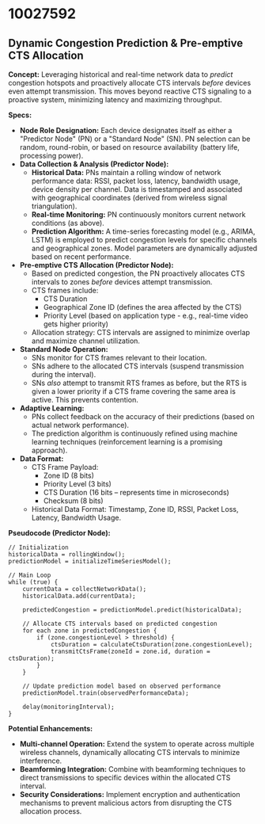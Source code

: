 # 10027592

## Dynamic Congestion Prediction & Pre-emptive CTS Allocation

**Concept:** Leveraging historical and real-time network data to *predict* congestion hotspots and proactively allocate CTS intervals *before* devices even attempt transmission. This moves beyond reactive CTS signaling to a proactive system, minimizing latency and maximizing throughput.

**Specs:**

*   **Node Role Designation:** Each device designates itself as either a "Predictor Node" (PN) or a "Standard Node" (SN).  PN selection can be random, round-robin, or based on resource availability (battery life, processing power).
*   **Data Collection & Analysis (Predictor Node):**
    *   **Historical Data:** PNs maintain a rolling window of network performance data: RSSI, packet loss, latency, bandwidth usage, device density per channel. Data is timestamped and associated with geographical coordinates (derived from wireless signal triangulation).
    *   **Real-time Monitoring:** PN continuously monitors current network conditions (as above).
    *   **Prediction Algorithm:**  A time-series forecasting model (e.g., ARIMA, LSTM) is employed to predict congestion levels for specific channels and geographical zones. Model parameters are dynamically adjusted based on recent performance.
*   **Pre-emptive CTS Allocation (Predictor Node):**
    *   Based on predicted congestion, the PN proactively allocates CTS intervals to zones *before* devices attempt transmission.
    *   CTS frames include:
        *   CTS Duration
        *   Geographical Zone ID (defines the area affected by the CTS)
        *   Priority Level (based on application type - e.g., real-time video gets higher priority)
    *   Allocation strategy:  CTS intervals are assigned to minimize overlap and maximize channel utilization.
*   **Standard Node Operation:**
    *   SNs monitor for CTS frames relevant to their location.
    *   SNs adhere to the allocated CTS intervals (suspend transmission during the interval).
    *   SNs *also* attempt to transmit RTS frames as before, but the RTS is given a lower priority if a CTS frame covering the same area is active.  This prevents contention.
*   **Adaptive Learning:**
    *   PNs collect feedback on the accuracy of their predictions (based on actual network performance).
    *   The prediction algorithm is continuously refined using machine learning techniques (reinforcement learning is a promising approach).
*   **Data Format:**
    *   CTS Frame Payload:
        *   Zone ID (8 bits)
        *   Priority Level (3 bits)
        *   CTS Duration (16 bits – represents time in microseconds)
        *   Checksum (8 bits)
    *   Historical Data Format: Timestamp, Zone ID, RSSI, Packet Loss, Latency, Bandwidth Usage.

**Pseudocode (Predictor Node):**

```pseudocode
// Initialization
historicalData = rollingWindow();
predictionModel = initializeTimeSeriesModel();

// Main Loop
while (true) {
    currentData = collectNetworkData();
    historicalData.add(currentData);

    predictedCongestion = predictionModel.predict(historicalData);

    // Allocate CTS intervals based on predicted congestion
    for each zone in predictedCongestion {
        if (zone.congestionLevel > threshold) {
            ctsDuration = calculateCtsDuration(zone.congestionLevel);
            transmitCtsFrame(zoneId = zone.id, duration = ctsDuration);
        }
    }

    // Update prediction model based on observed performance
    predictionModel.train(observedPerformanceData);

    delay(monitoringInterval);
}
```

**Potential Enhancements:**

*   **Multi-channel Operation:** Extend the system to operate across multiple wireless channels, dynamically allocating CTS intervals to minimize interference.
*   **Beamforming Integration:** Combine with beamforming techniques to direct transmissions to specific devices within the allocated CTS interval.
*   **Security Considerations:** Implement encryption and authentication mechanisms to prevent malicious actors from disrupting the CTS allocation process.